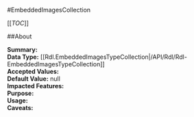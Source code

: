 #EmbeddedImagesCollection

[[_TOC_]]

##About

**Summary:**   
**Data Type:** [[Rdl.EmbeddedImagesTypeCollection|/API/Rdl/Rdl-EmbeddedImagesTypeCollection]]  
**Accepted Values:**   
**Default Value:** null  
**Impacted Features:**   
**Purpose:**   
**Usage:**   
**Caveats:**   

